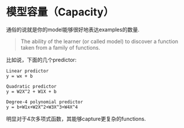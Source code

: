 # 模型容量（Capacity）
通俗的说就是你的model能够很好地表达examples的数量.

> The ability of the learner (or called model) to discover a function 
> taken from a family of functions.

比如说，下面的几个predictor:
```
Linear predictor 
y = wx + b

Quadratic predictor 
y = W2X^2 + W1X + b

Degree-4 polynomial predictor 
y = b+W1x+W2X^2+W3X^3+W4X^4
```
明显对于4次多项式函数，其能够capture更复杂的functions.
